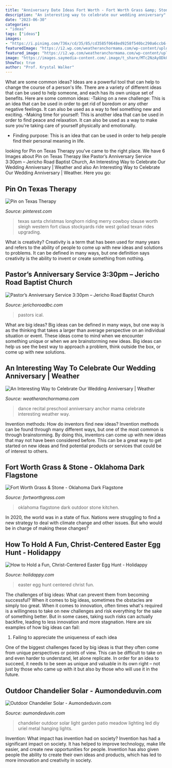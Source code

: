 ```yaml
---
title: "Anniversary Date Ideas Fort Worth - Fort Worth Grass &amp; Stone"
description: "An interesting way to celebrate our wedding anniversary"
date: "2023-06-30"
categories:
- "ideas"
tags: ["ideas"]
images:
- "https://i.pinimg.com/736x/cd/35/85/cd3585f0648ed9258f540bc290a6ccb6--santa-clause-wild-west.jpg"
featuredImage: "https://i2.wp.com/weatheranchormama.com/wp-content/uploads/2015/06/dance-recital-preschool-800x1067.jpg?resize=800%2C1067"
featured_image: "https://i2.wp.com/weatheranchormama.com/wp-content/uploads/2015/06/dance-recital-preschool-800x1067.jpg?resize=800%2C1067"
image: "https://images.saymedia-content.com/.image/t_share/MTc2NzAyODk0MDcyOTMyMjE4/bring-fun-and-spirituality-into-your-familys-easter-celebration-with-this-christ-centered-easter-egg-hunt.jpg"
ShowToc: true
author: "Prof. Krystal Walker"
---
```



What are some common ideas?
Ideas are a powerful tool that can help to change the course of a person's life. There are a variety of different ideas that can be used to help someone, and each has its own unique set of benefits. Here are some common ideas: 
-Taking on a new challenge: This is an idea that can be used in order to get rid of boredom or any other negative feelings. It can also be used as a way to feel something new and exciting. 
-Making time for yourself: This is another idea that can be used in order to find peace and relaxation. It can also be used as a way to make sure you're taking care of yourself physically and emotionally. 
- Finding purpose: This is an idea that can be used in order to help people find their personal meaning in life.

	

		
looking for Pin on Texas Therapy you've came to the right place. We have 6 Images about Pin on Texas Therapy like Pastor’s Anniversary Service 3:30pm – Jericho Road Baptist Church, An Interesting Way to Celebrate Our Wedding Anniversary | Weather and also An Interesting Way to Celebrate Our Wedding Anniversary | Weather. Here you go:
		
    
## Pin On Texas Therapy

<img loading=lazy src="https://i.pinimg.com/736x/cd/35/85/cd3585f0648ed9258f540bc290a6ccb6--santa-clause-wild-west.jpg" onerror="this.onerror=null;this.src='https://tse4.mm.bing.net/th?id=OIP.lY1mQw_qq-v084Te2D4grwHaKN&amp;pid=15.1';" alt="Pin on Texas Therapy">

_Source: pinterest.com_

>texas santa christmas longhorn riding merry cowboy clause worth sleigh western fort claus stockyards ride west goliad texan rides upgrading. 

	

What is creativity?
Creativity is a term that has been used for many years and refers to the ability of people to come up with new ideas and solutions to problems. It can be defined in many ways, but one definition says creativity is the ability to invent or create something from nothing.

    
## Pastor’s Anniversary Service 3:30pm – Jericho Road Baptist Church

<img loading=lazy src="https://jerichoroadbc.com/wp-content/uploads/2018/01/JRBC-Pastor-Anniversary.jpg" onerror="this.onerror=null;this.src='https://tse3.mm.bing.net/th?id=OIP.qP9esS6RU2bdozwjrCZeZAHaHa&amp;pid=15.1';" alt="Pastor’s Anniversary Service 3:30pm – Jericho Road Baptist Church">

_Source: jerichoroadbc.com_

>pastors ical. 

	

What are big ideas?
Big ideas can be defined in many ways, but one way is as the thinking that takes a larger than average perspective on an individual situation or event. These ideas come to mind when we encounter something unique or when we are brainstorming new ideas. Big ideas can help us see the best way to approach a problem, think outside the box, or come up with new solutions.

    
## An Interesting Way To Celebrate Our Wedding Anniversary | Weather

<img loading=lazy src="https://i2.wp.com/weatheranchormama.com/wp-content/uploads/2015/06/dance-recital-preschool-800x1067.jpg?resize=800%2C1067" onerror="this.onerror=null;this.src='https://tse1.mm.bing.net/th?id=OIP.I3NYGZW9B-fLpsqFTJL49AHaJ4&amp;pid=15.1';" alt="An Interesting Way to Celebrate Our Wedding Anniversary | Weather">

_Source: weatheranchormama.com_

>dance recital preschool anniversary anchor mama celebrate interesting weather way. 

	

Invention methods: How do inventors find new ideas?
Invention methods can be found through many different ways, but one of the most common is through brainstorming. By doing this, inventors can come up with new ideas that may not have been considered before. This can be a great way to get started on new ideas and find potential products or services that could be of interest to others.

    
## Fort Worth Grass &amp; Stone - Oklahoma Dark Flagstone

<img loading=lazy src="http://fortworthgrass.com/content/images/thumbs/0000099_oklahoma-dark-flagstone.jpeg" onerror="this.onerror=null;this.src='https://tse3.mm.bing.net/th?id=OIP.WkhMYTFs9tgii6oAb6aOcAHaFj&amp;pid=15.1';" alt="Fort Worth Grass &amp; Stone - Oklahoma Dark Flagstone">

_Source: fortworthgrass.com_

>oklahoma flagstone dark outdoor stone kitchen. 

	

In 2020, the world was in a state of flux. Nations were struggling to find a new strategy to deal with climate change and other issues. But who would be in charge of making these changes?

    
## How To Hold A Fun, Christ-Centered Easter Egg Hunt - Holidappy

<img loading=lazy src="https://images.saymedia-content.com/.image/t_share/MTc2NzAyODk0MDcyOTMyMjE4/bring-fun-and-spirituality-into-your-familys-easter-celebration-with-this-christ-centered-easter-egg-hunt.jpg" onerror="this.onerror=null;this.src='https://tse4.mm.bing.net/th?id=OIP.jF1ivLBbEUeY4bq_mW-OMwHaEK&amp;pid=15.1';" alt="How to Hold a Fun, Christ-Centered Easter Egg Hunt - Holidappy">

_Source: holidappy.com_

>easter egg hunt centered christ fun. 

	

The challenges of big ideas: What can prevent them from becoming successful?
When it comes to big ideas, sometimes the obstacles are simply too great. When it comes to innovation, often times what's required is a willingness to take on new challenges and risk everything for the sake of something better. But in some cases, taking such risks can actually backfire, leading to less innovation and more stagnation. Here are six examples of how big ideas can fail:
1) Failing to appreciate the uniqueness of each idea

One of the biggest challenges faced by big ideas is that they often come from unique perspectives or points of view. This can be difficult to take on and even harder to understand, let alone replicate. In order for an idea to succeed, it needs to be seen as unique and valuable in its own right – not just by those who came up with it but also by those who will use it in the future.

    
## Outdoor Chandelier Solar - Aumondeduvin.com

<img loading=lazy src="https://secure.img1-ag.wfcdn.com/im/29345526/compr-r85/1086/108669369/uriel-solar-metal-1-light-led-outdoor-chandelier.jpg" onerror="this.onerror=null;this.src='https://tse1.mm.bing.net/th?id=OIP.XuZ55nHQd8SJGHY2uvwA8AHaHa&amp;pid=15.1';" alt="Outdoor Chandelier Solar - Aumondeduvin.com">

_Source: aumondeduvin.com_

>chandelier outdoor solar light garden patio meadow lighting led diy uriel metal hanging lights. 

	

Invention: What impact has invention had on society?
Invention has had a significant impact on society. It has helped to improve technology, make life easier, and create new opportunities for people. Invention has also given people the ability to create their own ideas and products, which has led to more innovation and creativity in society.


